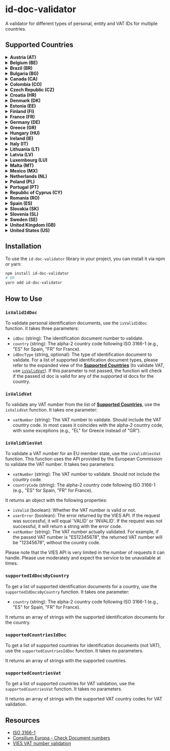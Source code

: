 # id-doc-validator

A validator for different types of personal, entity and VAT IDs for multiple countries.

## Supported Countries

<details>
<summary><strong>Austria (AT)</strong></summary>

- Passport
- VAT (Value Added Tax ID)

</details>

<details>
<summary><strong>Belgium (BE)</strong></summary>

- Passport
- VAT (Value Added Tax ID)

</details>

<details>
<summary><strong>Brazil (BR)</strong></summary>

- Passport
- VAT (Value Added Tax ID)

</details>

<details>
<summary><strong>Bulgaria (BG)</strong></summary>

- Passport
- VAT (Value Added Tax ID)

</details>

<details>
<summary><strong>Canada (CA)</strong></summary>

- Passport

</details>

<details>
<summary><strong>Colombia (CO)</strong></summary>

- VAT (Value Added Tax ID)

</details>

<details>
<summary><strong>Czech Republic (CZ)</strong></summary>

- Passport
- VAT (Value Added Tax ID)

</details>

<details>
<summary><strong>Croatia (HR)</strong></summary>

- Passport
- VAT (Value Added Tax ID)

</details>

<details>
<summary><strong>Denmark (DK)</strong></summary>

- Passport
- VAT (Value Added Tax ID)

</details>

<details>
<summary><strong>Estonia (EE)</strong></summary>

- Passport
- VAT (Value Added Tax ID)

</details>

<details>
<summary><strong>Finland (FI)</strong></summary>

- Passport
- VAT (Value Added Tax ID)

</details>

<details>
<summary><strong>France (FR)</strong></summary>

- CNI (Carte Nationale d'Identité)
- Passport
- VAT (Value Added Tax ID)

</details>

<details>
<summary><strong>Germany (DE)</strong></summary>

- GIC (German Identity Card)
- Passport
- VAT (Value Added Tax ID)

</details>

<details>
<summary><strong>Greece (GR)</strong></summary>

- Passport
- VAT (Value Added Tax ID) (country code: EL)

</details>

<details>
<summary><strong>Hungary (HU)</strong></summary>

- Passport
- VAT (Value Added Tax ID)

</details>

<details>
<summary><strong>Ireland (IE)</strong></summary>

- Passport
- VAT (Value Added Tax ID)

</details>

<details>
<summary><strong>Italy (IT)</strong></summary>

- CF (Codice Fiscale)
- Passport
- VAT (Value Added Tax ID)

</details>

<details>
<summary><strong>Lithuania (LT)</strong></summary>

- Passport
- VAT (Value Added Tax ID)

</details>

<details>
<summary><strong>Latvia (LV)</strong></summary>

- Passport
- VAT (Value Added Tax ID)

</details>

<details>
<summary><strong>Luxembourg (LU)</strong></summary>

- Passport
- VAT (Value Added Tax ID)

</details>

<details>
<summary><strong>Malta (MT)</strong></summary>

- Passport
- VAT (Value Added Tax ID)

</details>

<details>
<summary><strong>Mexico (MX)</strong></summary>

- Passport
- VAT (Value Added Tax ID)

</details>

<details>
<summary><strong>Netherlands (NL)</strong></summary>

- Passport
- VAT (Value Added Tax ID)

</details>

<details>
<summary><strong>Poland (PL)</strong></summary>

- Passport
- VAT (Value Added Tax ID)

</details>

<details>
<summary><strong>Portugal (PT)</strong></summary>

- CC (Cartão de Cidadão)
- NIF (Número de Identificação Fiscal)
- Passport
- VAT (Value Added Tax ID)

</details>

<details>
<summary><strong>Republic of Cyprus (CY)</strong></summary>

- Passport
- VAT (Value Added Tax ID)

</details>

<details>
<summary><strong>Romania (RO)</strong></summary>

- Passport
- VAT (Value Added Tax ID)

</details>

<details>
<summary><strong>Spain (ES)</strong></summary>

- DNI (Documento Nacional de Identidad)
- NIF (Número de Identificación Fiscal)
- NIE (Número de Identificación de Extranjero)
- Passport
- VAT (Value Added Tax ID)

</details>

<details>
<summary><strong>Slovakia (SK)</strong></summary>

- Passport
- VAT (Value Added Tax ID)

</details>

<details>
<summary><strong>Slovenia (SL)</strong></summary>

- Passport
- VAT (Value Added Tax ID) (country code: SI)

</details>

<details>
<summary><strong>Sweden (SE)</strong></summary>

- Passport
- VAT (Value Added Tax ID)

</details>

<details>
<summary><strong>United Kingdom (GB)</strong></summary>

- Passport
- VAT (Value Added Tax ID)

</details>

<details>
<summary><strong>United States (US)</strong></summary>

- Passport

</details>

## Installation

To use the `id-doc-validator` library in your project, you can install it via npm or yarn:

```bash
npm install id-doc-validator
# OR
yarn add id-doc-validator
```

## How to Use

### `isValidIdDoc`

To validate personal identification documents, use the `isValidIdDoc` function. It takes three parameters:

- `idDoc` (string): The identification document number to validate.
- `country` (string): The alpha-2 country code following ISO 3166-1 (e.g., "ES" for Spain, "FR" for France).
- `idDocType` (string, optional): The type of identification document to validate. For a list of supported identification document types, please refer to the expanded view of the [**Supported Countries**](#supported-countries) (to validate VAT, use [`isValidVat`](#isvalidvat)). If this parameter is not passed, the function will check if the passed id doc is valid for any of the supported id docs for the country.

### `isValidVat`

To validate any VAT number from the list of [**Supported Countries**](#supported-countries), use the `isValidVat` function. It takes one parameter:

- `vatNumber` (string): The VAT number to validate. Should include the VAT country code. In most cases it coincides with the alpha-2 country code, with some exceptions (e.g., "EL" for Greece instead of "GR").

### `isValidViesVat`

To validate a VAT number for an EU member state, use the `isValidViesVat` function. This function uses the API provided by the European Commission to validate the VAT number. It takes two parameters:

- `vatNumber` (string): The VAT number to validate. Should not include the country code.
- `countryCode` (string): The alpha-2 country code following ISO 3166-1 (e.g., "ES" for Spain, "FR" for France).

It returns an object with the following properties:

- `isValid` (boolean): Whether the VAT number is valid or not.
- `userError` (boolean): The error returned by the VIES API. If the request was successful, it will equal 'VALID' or 'INVALID'. If the request was not successful, it will return a string with the error code.
- `vatNumber` (string): The VAT number actually validated. For example, if the passed VAT number is "ES12345678", the returned VAT number will be "12345678", without the country code.

Please note that the VIES API is very limited in the number of requests it can handle. Please use moderately and expect the service to be unavailable at times.

### `supportedIdDocsByCountry`

To get a list of supported identification documents for a country, use the `supportedIdDocsByCountry` function. It takes one parameter:

- `country` (string): The alpha-2 country code following ISO 3166-1 (e.g., "ES" for Spain, "FR" for France).

It returns an array of strings with the supported identification documents for the country.

### `supportedCountriesIdDoc`

To get a list of supported countries for identification documents (not VAT), use the `supportedCountriesIdDoc` function. It takes no parameters.

It returns an array of strings with the supported countries.

### `supportedCountriesVat`

To get a list of supported countries for VAT validation, use the `supportedCountriesVat` function. It takes no parameters.

It returns an array of strings with the supported VAT country codes for VAT validation.

## Resources

- [ISO 3166-1](https://en.wikipedia.org/wiki/ISO_3166-1)
- [Consilium Europa - Check Document numbers](https://www.consilium.europa.eu/prado/en/check-document-numbers/check-document-numbers.pdf)
- [VIES VAT number validation](https://ec.europa.eu/taxation_customs/vies/#/vat-validation)
